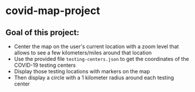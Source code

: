 # covid-map-project

## Goal of this project:
- Center the map on the user's current location with a zoom level that allows to see a few kilometers/miles around that location
- Use the provided file `testing-centers.json` to get the coordinates of the COVID-19 testing centers
- Display those testing locations with markers on the map
- Then display a circle with a 1 kilometer radius around each testing center
